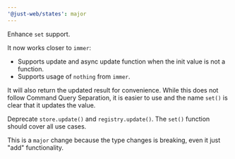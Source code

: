 ```yaml
---
'@just-web/states': major
---
```


Enhance `set` support.

It now works closer to `immer`:

- Supports update and async update function when the init value is not a function.
- Supports usage of `nothing` from `immer`.

It will also return the updated result for convenience.
While this does not follow Command Query Separation,
it is easier to use and the name `set()` is clear that it updates the value.

Deprecate `store.update()` and `registry.update()`.
The `set()` function should cover all use cases.

This is a `major` change because the type changes is breaking,
even it just "add" functionality.
